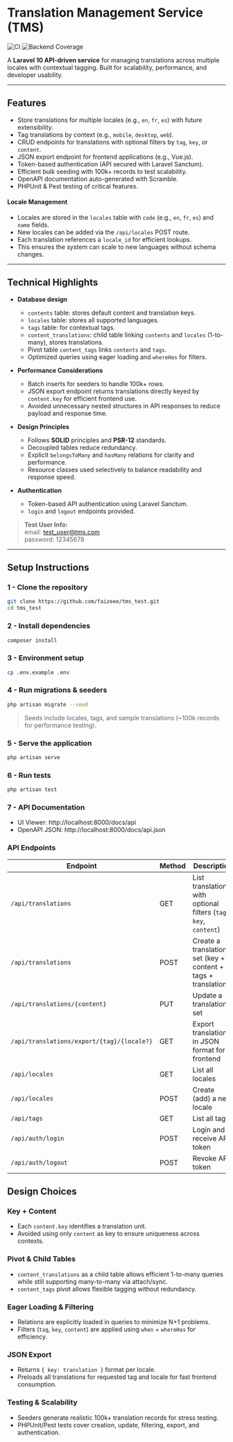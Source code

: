 # Translation Management Service (TMS)

![CI](https://github.com/faizeee/tms_test/actions/workflows/ci.yml/badge.svg)
![Backend Coverage](https://codecov.io/gh/faizeee/tms_test/branch/main/graph/badge.svg?flag=tms-backend)

A **Laravel 10 API-driven service** for managing translations across multiple locales with contextual tagging. Built for scalability, performance, and developer usability.

---

## **Features**

-   Store translations for multiple locales (e.g., `en`, `fr`, `es`) with future extensibility.
-   Tag translations by context (e.g., `mobile`, `desktop`, `web`).
-   CRUD endpoints for translations with optional filters by `tag`, `key`, or `content`.
-   JSON export endpoint for frontend applications (e.g., Vue.js).
-   Token-based authentication (API secured with Laravel Sanctum).
-   Efficient bulk seeding with 100k+ records to test scalability.
-   OpenAPI documentation auto-generated with Scramble.
-   PHPUnit & Pest testing of critical features.

#### Locale Management

-   Locales are stored in the `locales` table with `code` (e.g., `en`, `fr`, `es`) and `name` fields.
-   New locales can be added via the `/api/locales` POST route.
-   Each translation references a `locale_id` for efficient lookups.
-   This ensures the system can scale to new languages without schema changes.

---

## **Technical Highlights**

-   **Database design**

    -   `contents` table: stores default content and translation keys.
    -   `locales` table: stores all supported languages.
    -   `tags` table: for contextual tags.
    -   `content_translations`: child table linking `contents` and `locales` (1-to-many), stores translations.
    -   Pivot table `content_tags` links `contents` and `tags`.
    -   Optimized queries using eager loading and `whereHas` for filters.

-   **Performance Considerations**

    -   Batch inserts for seeders to handle 100k+ rows.
    -   JSON export endpoint returns translations directly keyed by `content.key` for efficient frontend use.
    -   Avoided unnecessary nested structures in API responses to reduce payload and response time.

-   **Design Principles**

    -   Follows **SOLID** principles and **PSR-12** standards.
    -   Decoupled tables reduce redundancy.
    -   Explicit `belongsToMany` and `hasMany` relations for clarity and performance.
    -   Resource classes used selectively to balance readability and response speed.

-   **Authentication**
    -   Token-based API authentication using Laravel Sanctum.
    -   `login` and `logout` endpoints provided.

> **Test User Info:**<br>email: test_user@tms.com<br>password: 12345678

---

## **Setup Instructions**

### 1 - Clone the repository

```bash
git clone https://github.com/faizeee/tms_test.git
cd tms_test
```

### 2 - Install dependencies

```bash
composer install
```

### 3 - Environment setup

```bash
cp .env.example .env
```

### 4 - Run migrations & seeders

```bash
php artisan migrate --seed
```

> Seeds include locales, tags, and sample translations (~100k records for performance testing).

### 5 - Serve the application

```bash
php artisan serve
```

### 6 - Run tests

```bash
php artisan test
```

### 7 - API Documentation

-   UI Viewer: http://localhost:8000/docs/api
-   OpenAPI JSON: http://localhost:8000/docs/api.json

### API Endpoints

| Endpoint                                   | Method | Description                                                       | Auth |
| ------------------------------------------ | ------ | ----------------------------------------------------------------- | ---- |
| `/api/translations`                        | GET    | List translations with optional filters (`tag`, `key`, `content`) | Yes  |
| `/api/translations`                        | POST   | Create a translation set (key + content + tags + translations)    | Yes  |
| `/api/translations/{content}`              | PUT    | Update a translation set                                          | Yes  |
| `/api/translations/export/{tag}/{locale?}` | GET    | Export translations in JSON format for frontend                   | Yes  |
| `/api/locales`                             | GET    | List all locales                                                  | Yes  |
| `/api/locales`                             | POST   | Create (add) a new locale                                         | Yes  |
| `/api/tags`                                | GET    | List all tags                                                     | Yes  |
| `/api/auth/login`                          | POST   | Login and receive API token                                       | No   |
| `/api/auth/logout`                         | POST   | Revoke API token                                                  | Yes  |

## Design Choices

### Key + Content

-   Each `content.key` identifies a translation unit.
-   Avoided using only `content` as key to ensure uniqueness across contexts.

### Pivot & Child Tables

-   `content_translations` as a child table allows efficient 1-to-many queries while still supporting many-to-many via attach/sync.
-   `content_tags` pivot allows flexible tagging without redundancy.

### Eager Loading & Filtering

-   Relations are explicitly loaded in queries to minimize N+1 problems.
-   Filters (`tag`, `key`, `content`) are applied using `when` + `whereHas` for efficiency.

### JSON Export

-   Returns `{ key: translation }` format per locale.
-   Preloads all translations for requested tag and locale for fast frontend consumption.

### Testing & Scalability

-   Seeders generate realistic 100k+ translation records for stress testing.
-   PHPUnit/Pest tests cover creation, update, filtering, export, and authentication.
